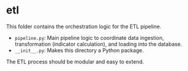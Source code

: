 # etl

This folder contains the orchestration logic for the ETL pipeline.

- `pipeline.py`: Main pipeline logic to coordinate data ingestion, transformation (indicator calculation), and loading into the database.
- `__init__.py`: Makes this directory a Python package.

The ETL process should be modular and easy to extend. 